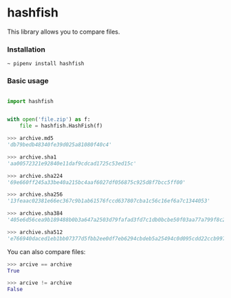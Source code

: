 # hashfish


This library allows you to compare files.

### Installation

```
~ pipenv install hashfish
```


### Basic usage

```python

import hashfish


with open('file.zip') as f:
    file = hashfish.HashFish(f)

>>> archive.md5
'db79bedb48340fe39d025a81080f40c4'

>>> archive.sha1
'aa00572321e92840e11daf9cdcad1725c53ed15c'

>>> archive.sha224
'69e660ff245a33be40a215bc4aaf6027df056875c925d8f7bcc5ff00'

>>> archive.sha256
'13feaac02381e66ec367c9b1ab61576fccd637807cba1c56c16ef6a7c1344053'

>>> archive.sha384
'405e6d56cea9b189488b0b3a647a2503d79fafad3fd7c1db0bcbe50f03aa77a799f8c29efc098212a964b537e83b3867'

>>> archive.sha512
'e766940daced1eb1bb07377d5fbb2ee0df7eb6294cbdeb5a25494c0d095cdd22ccb9977f11a4901549d8ed847ef10bb225f68e03214357a458c565500b17a671'
```

You can also compare files:

```python
>>> arcive == archive
True

>>> arcive != archive
False
```
